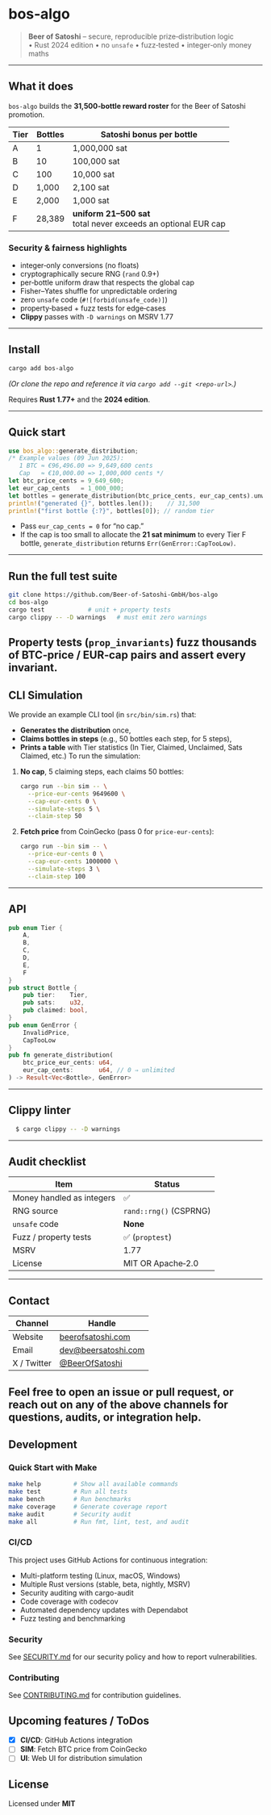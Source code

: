 # bos‑algo

> **Beer of Satoshi** – secure, reproducible prize‑distribution logic  
> • Rust 2024 edition • no `unsafe` • fuzz‑tested • integer‑only money maths
---

## What it does

`bos‑algo` builds the **31,500‑bottle reward roster** for the Beer of Satoshi promotion.

| Tier | Bottles | Satoshi bonus per bottle                                            |
|------|---------|---------------------------------------------------------------------|
| A    | 1       | 1,000,000 sat                                                       |
| B    | 10      | 100,000 sat                                                         |
| C    | 100     | 10,000 sat                                                          |
| D    | 1,000   | 2,100 sat                                                           |
| E    | 2,000   | 1,000 sat                                                           |
| F    | 28,389  | **uniform 21–500 sat** <br> total never exceeds an optional EUR cap |

### Security & fairness highlights

- integer‑only conversions (no floats)
- cryptographically secure RNG (`rand` 0.9+)
- per‑bottle uniform draw that respects the global cap
- Fisher–Yates shuffle for unpredictable ordering
- zero `unsafe` code (`#![forbid(unsafe_code)]`)
- property‑based + fuzz tests for edge‑cases
- **Clippy** passes with `-D warnings` on MSRV 1.77

---

## Install

```bash
cargo add bos-algo
````

*(Or clone the repo and reference it via `cargo add --git <repo-url>`.)*

Requires **Rust 1.77+** and the **2024 edition**.

---

## Quick start

```rust
use bos_algo::generate_distribution;
/* Example values (09 Jun 2025):
   1 BTC ≈ €96,496.00 => 9,649,600 cents
   Cap   ≈ €10,000.00 => 1,000,000 cents */
let btc_price_cents = 9_649_600;
let eur_cap_cents   = 1_000_000;
let bottles = generate_distribution(btc_price_cents, eur_cap_cents).unwrap();
println!("generated {}", bottles.len());    // 31,500
println!("first bottle {:?}", bottles[0]); // random tier
```

* Pass `eur_cap_cents = 0` for “no cap.”
* If the cap is too small to allocate the **21 sat minimum** to every Tier F bottle, `generate_distribution` returns
  `Err(GenError::CapTooLow)`.

---

## Run the full test suite

```bash
git clone https://github.com/Beer-of-Satoshi-GmbH/bos-algo
cd bos-algo
cargo test            # unit + property tests
cargo clippy -- -D warnings   # must emit zero warnings
```

Property tests (`prop_invariants`) fuzz thousands of BTC‑price / EUR‑cap pairs and assert every invariant.
---

## CLI Simulation

We provide an example CLI tool (in `src/bin/sim.rs`) that:

* **Generates the distribution** once,
* **Claims bottles in steps** (e.g., 50 bottles each step, for 5 steps),
* **Prints a table** with Tier statistics (In Tier, Claimed, Unclaimed, Sats Claimed, etc.)
  To run the simulation:

1. **No cap**, 5 claiming steps, each claims 50 bottles:
   ```bash
   cargo run --bin sim -- \
     --price-eur-cents 9649600 \
     --cap-eur-cents 0 \
     --simulate-steps 5 \
     --claim-step 50
   ```
2. **Fetch price** from CoinGecko (pass 0 for `price-eur-cents`):
   ```bash
   cargo run --bin sim -- \
     --price-eur-cents 0 \
     --cap-eur-cents 1000000 \
     --simulate-steps 3 \
     --claim-step 100
   ```

---

## API

```rust
pub enum Tier {
    A,
    B,
    C,
    D,
    E,
    F
}
pub struct Bottle {
    pub tier:    Tier,
    pub sats:    u32,
    pub claimed: bool,
}
pub enum GenError {
    InvalidPrice,
    CapTooLow
}
pub fn generate_distribution(
    btc_price_eur_cents: u64,
    eur_cap_cents:       u64, // 0 ⇒ unlimited
) -> Result<Vec<Bottle>, GenError>
```

---

## Clippy linter

```bash
  $ cargo clippy -- -D warnings
```

---

## Audit checklist

| Item                      | Status                 |
|---------------------------|------------------------|
| Money handled as integers | ✅                      |
| RNG source                | `rand::rng()` (CSPRNG) |
| `unsafe` code             | **None**               |
| Fuzz / property tests     | ✅ (`proptest`)         |
| MSRV                      | 1.77                   |
| License                   | MIT OR Apache‑2.0      |

---

## Contact

| Channel     | Handle                                            |
|-------------|---------------------------------------------------|
| Website     | [beerofsatoshi.com](https://beerofsatoshi.com/)   |
| Email       | [dev@beersatoshi.com](mailto:dev@beersatoshi.com) |
| X / Twitter | [@BeerOfSatoshi](https://x.com/BeerOfSatoshi)     |

Feel free to open an issue or pull request, or reach out on any of the above channels for questions, audits, or integration help.
---

## Development

### Quick Start with Make

```bash
make help         # Show all available commands
make test         # Run all tests
make bench        # Run benchmarks
make coverage     # Generate coverage report
make audit        # Security audit
make all          # Run fmt, lint, test, and audit
```

### CI/CD

This project uses GitHub Actions for continuous integration:
- Multi-platform testing (Linux, macOS, Windows)
- Multiple Rust versions (stable, beta, nightly, MSRV)
- Security auditing with cargo-audit
- Code coverage with codecov
- Automated dependency updates with Dependabot
- Fuzz testing and benchmarking

### Security

See [SECURITY.md](SECURITY.md) for our security policy and how to report vulnerabilities.

### Contributing

See [CONTRIBUTING.md](CONTRIBUTING.md) for contribution guidelines.

## Upcoming features / ToDos

- [x] **CI/CD**: GitHub Actions integration
- [ ] **SIM**: Fetch BTC price from CoinGecko
- [ ] **UI**: Web UI for distribution simulation

## License

Licensed under **MIT**
